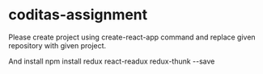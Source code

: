# coditas-assignment


Please create project using create-react-app command and replace given repository with given project.

And install 
npm install redux react-readux redux-thunk --save
